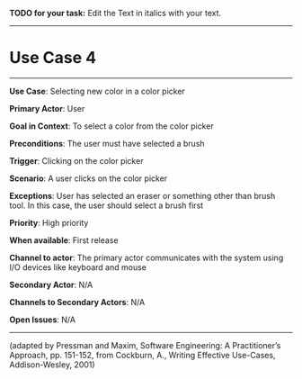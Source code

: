 **TODO for your task:** Edit the Text in italics with your text.

<hr>

# Use Case 4

<hr>

**Use Case**: Selecting new color in a color picker

**Primary Actor**: User

**Goal in Context**: To select a color from the color picker

**Preconditions**: The user must have selected a brush

**Trigger**: Clicking on the color picker
  
**Scenario**: A user clicks on the color picker

**Exceptions**: User has selected an eraser or something other than brush tool. In this case, the user should select a brush first

**Priority**: High priority

**When available**: First release

**Channel to actor**: The primary actor communicates with the system using I/O devices like keyboard and mouse

**Secondary Actor**: N/A

**Channels to Secondary Actors**: N/A

**Open Issues**: N/A

<hr>



(adapted by Pressman and Maxim, Software Engineering: A Practitioner’s Approach, pp. 151-152, from Cockburn,
A., Writing Effective Use-Cases, Addison-Wesley, 2001)
